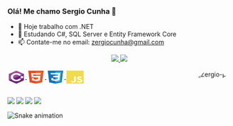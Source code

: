 ### Olá! Me chamo Sergio Cunha 👋  

- 🔭 Hoje trabalho com .NET               
- 🌱 Estudando C#, SQL Server e Entity Framework Core  
- 📫 Contate-me no  email: zergiocunha@gmail.com       

<div align="center">
  <a href="https://github.com/zergiocunha">
  <img height="180em" src="https://github-readme-stats.vercel.app/api?username=zergiocunha&show_icons=true&theme=tokyonight&include_all_commits=true&count_private=true"/>
  <img height="180em" src="https://github-readme-stats.vercel.app/api/top-langs/?username=zergiocunha&layout=compact&langs_count=7&theme=tokyonight"/>
</div>
  
  <div style="display: inline_block"><br>
  <img align="center" alt="Zergio-Csharp" height="30" width="40" src="https://raw.githubusercontent.com/devicons/devicon/master/icons/csharp/csharp-original.svg">
  <img align="center" alt="Zergio-HTML" height="30" width="40" src="https://raw.githubusercontent.com/devicons/devicon/master/icons/html5/html5-original.svg">
  <img align="center" alt="Zergio-CSS" height="30" width="40" src="https://raw.githubusercontent.com/devicons/devicon/master/icons/css3/css3-original.svg">
  <img align="center" alt="Zergio-Js" height="30" width="40" src="https://raw.githubusercontent.com/devicons/devicon/master/icons/javascript/javascript-plain.svg">
    <img align="right" alt="Zergio-pic" height="150" style="border-radius:50px;" 
         src="https://i.picasion.com/pic91/02f94835b181c23a44f13c94bb3235ef.gif">
</div>
    
  ##
 
<div> 
  <a href="https://www.instagram.com/zergiocunha" target="_blank"><img src="https://img.shields.io/badge/-Instagram-%23E4405F?style=for-the-badge&logo=instagram&logoColor=white" target="_blank"></a>
 <a href="https://discord.gg/sWGY9Ye8" target="_blank"><img src="https://img.shields.io/badge/Discord-7289DA?style=for-the-badge&logo=discord&logoColor=white" target="_blank"></a> 
  <a href = "mailto:zergiocunha@gmail.com"><img src="https://img.shields.io/badge/-Gmail-%23333?style=for-the-badge&logo=gmail&logoColor=white" target="_blank"></a>
  <a href="https://www.linkedin.com/in/sergio-cunha-2171a6103" target="_blank"><img src="https://img.shields.io/badge/-LinkedIn-%230077B5?style=for-the-badge&logo=linkedin&logoColor=white" target="_blank"></a> 
 
  ![Snake animation](https://github.com/zergiocunha/zergiocunha/blob/output/github-contribution-grid-snake.svg)
 
</div>
